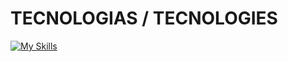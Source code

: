 # TECNOLOGIAS / TECNOLOGIES
[![My Skills](https://skillicons.dev/icons?i=cpp,python,mysql,linux,debian,arch,docker,git,github,godot,gtk,neovim,vim,vscode,windows)](https://skillicons.dev)
